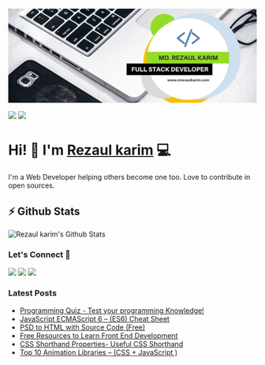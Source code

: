 ![Repository Banner](banner.jpg)

[![](https://komarev.com/ghpvc/?username=mrezaulkarim&color=blue&label=Profile%20Views)](https://github.com/mrezaulkarim/mrezaulkarim)
[![](https://img.shields.io/github/followers/mrezaulkarim?label=GitHub%20Followers)](https://github.com/mrezaulkarim)

# Hi! 👋 I'm [Rezaul karim](https://mrezaulkarim.com) 💻

I'm a Web Developer helping others become one too.
Love to contribute in open sources.

## ⚡ Github Stats

![Rezaul karim's Github Stats](https://github-readme-stats.vercel.app/api?username=mrezaulkarim&theme=dark)

### Let's Connect 🔗

[![](https://img.shields.io/badge/linkedin-%230077B5.svg?&style=for-the-badge&logo=linkedin&logoColor=white0e76a8)](https://www.linkedin.com/in/mrezaulkarim-dev)
[![](https://img.shields.io/badge/twitter-%230077B5.svg?&style=for-the-badge&logo=twitter&logoColor=white&color=00acee)](https://twitter.com/mrezaulkarim_)
[![](https://img.shields.io/badge/instagram-%230077B5.svg?&style=for-the-badge&logo=instagram&logoColor=white&color=8a3ab9)](https://www.instagram.com/stack.content/)

### Latest Posts
<!-- BLOG-POST-LIST:START -->
  - [Programming Quiz - Test your programming Knowledge!](https://programmingquiz.dev/)
  - [JavaScript ECMAScript 6 – (ES6) Cheat Sheet](https://mrezaulkarim.com/es6-cheat-sheet/)
  - [PSD to HTML with Source Code (Free)](https://mrezaulkarim.com/psd-to-html-with-source-code-free/)
  - [Free Resources to Learn Front End Development](https://mrezaulkarim.com/free-resources-to-learn-front-end-development/)
  - [CSS Shorthand Properties- Useful CSS Shorthand](https://mrezaulkarim.com/css-shorthand-useful-css-shorthand-properties/)
  - [Top 10 Animation Libraries – (CSS + JavaScript )](https://mrezaulkarim.com/top-10-animation-libraries-css-animation-javascript-animation/)
<!-- BLOG-POST-LIST:END -->


<!--
**mrezaulkarim/mrezaulkarim** is a ✨ _special_ ✨ repository because its `README.md` (this file) appears on your GitHub profile.

Here are some ideas to get you started:

- 🔭 I’m currently working on ...
- 🌱 I’m currently learning ...
- 👯 I’m looking to collaborate on ...
- 🤔 I’m looking for help with ...
- 💬 Ask me about ...
- 📫 How to reach me: ...
- 😄 Pronouns: ...
- ⚡ Fun fact: ...
-->
